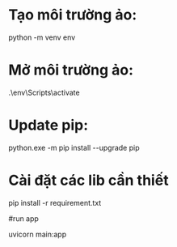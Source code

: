 # Tạo môi trường ảo:

python -m venv env

# Mở môi trường ảo:

.\env\Scripts\activate

# Update pip:

python.exe -m pip install --upgrade pip

# Cài đặt các lib cần thiết

pip install -r requirement.txt

#run app

uvicorn main:app
